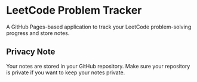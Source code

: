 # LeetCode Problem Tracker

A GitHub Pages-based application to track your LeetCode problem-solving progress and store notes.


## Privacy Note

Your notes are stored in your GitHub repository. Make sure your repository is private if you want to keep your notes private.